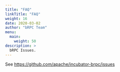 ```yaml
---
title: "FAQ"
linkTitle: "FAQ"
weight: 16
date: 2020-03-02
author: "bRPC Team"
menu:
  main:
    weight: 50
description: >
  bRPC Issues.
---
```

See https://github.com/apache/incubator-brpc/issues